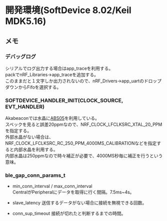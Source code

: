 # 開発環境(SoftDevice 8.02/Keil MDK5.16)



## メモ

### デバッグログ

シリアルでログ出力する場合はapp_traceを利用する。  
packでnRF_Libraries->app_traceを追加する。  
このままだと１文字しか出力されないので、nRF_Drivers->app_uartのドロップダウンからFifoを選択する。

### SOFTDEVICE_HANDLER_INIT(CLOCK_SOURCE, EVT_HANDLER)

Akabeaconでは水晶に[ABS05](http://www.mouser.jp/ProductDetail/ABRACON/ABS05-32768KHZ-9-T/?qs=Pyu0ZBy%2FIJbsNYnIET1z3A%3D%3D)を利用している。  
スペックを見ると誤差20ppmなので、NRF_CLOCK_LFCLKSRC_XTAL_20_PPMを指定する。  
外部水晶がない場合は、NRF_CLOCK_LFCLKSRC_RC_250_PPM_4000MS_CALIBRATIONなどを指定すると内部水晶を利用する。  
内部水晶は250ppmなので時々補正が必要で、4000MS秒毎に補正を行うという意味。  

### ble_gap_conn_params_t

* min_conn_interval / max_conn_interval  
 CentralがPeripheralにデータを取得に行く間隔。7.5ms~4s。

* slave_latency
 送信するデータがない場合に接続を無視できる回数。

* conn_sup_timeout
 接続が切れたと判断するまでの時間。
